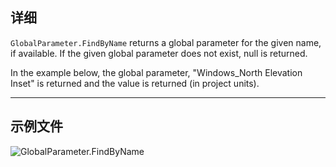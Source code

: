 ## 详细
`GlobalParameter.FindByName` returns a global parameter for the given name, if available. If the given global parameter does not exist, null is returned.

In the example below, the global parameter, "Windows_North Elevation Inset" is returned and the value is returned (in project units).
___
## 示例文件

![GlobalParameter.FindByName](./Revit.Elements.GlobalParameter.FindByName_img.jpg)
